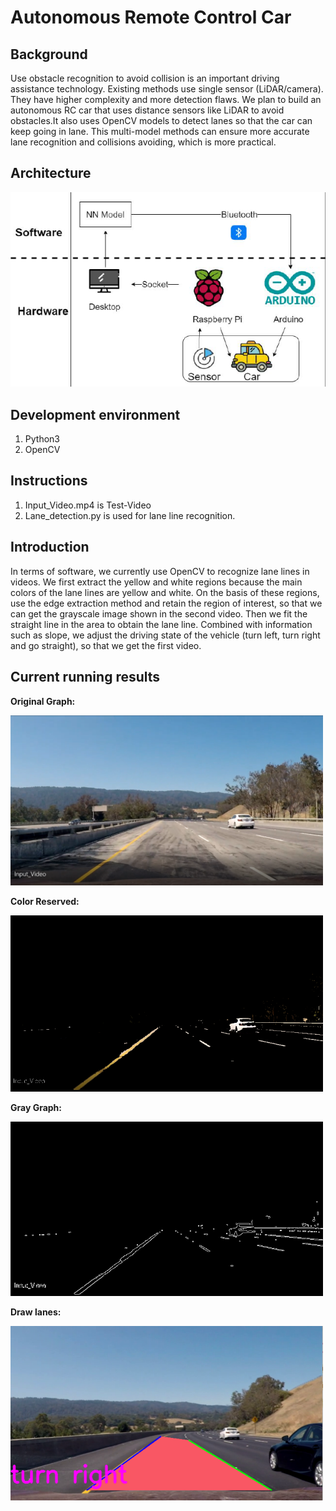 # Autonomous Remote Control Car

## Background
Use obstacle recognition to avoid collision is an important driving assistance technology. Existing methods use single sensor (LiDAR/camera). They have higher complexity and more detection flaws. We plan to build an autonomous RC car that uses distance sensors like LiDAR to avoid obstacles.It also uses OpenCV models to detect lanes so that the car can keep going in lane. This multi-model methods can ensure more accurate lane recognition and collisions avoiding, which is more practical.

## Architecture
![Architecture](ReadmeImg/1.png)

## Development environment
1.  Python3
2.  OpenCV

## Instructions
1.  Input_Video.mp4 is Test-Video
2.  Lane_detection.py is used for lane line recognition.

## Introduction
In terms of software, we currently use OpenCV to recognize lane lines in videos. We first extract the yellow and white regions because the main colors of the lane lines are yellow and white. On the basis of these regions, use the edge extraction method and retain the region of interest, so that we can get the grayscale image shown in the second video. Then we fit the straight line in the area to obtain the lane line. Combined with information such as slope, we adjust the driving state of the vehicle (turn left, turn right and go straight), so that we get the first video.

## Current running results

__Original Graph:__

<img src="./ReadmeImg/s1.png" alt="Original Graph" width="500">

__Color Reserved:__

<img src="./ReadmeImg/s2.png" alt="Color Reserved Graph" width="500">

__Gray Graph:__

<img src="./ReadmeImg/s3.png" alt="Gray Graph" width="500">

__Draw lanes:__

<img src="./ReadmeImg/s4.png" alt="Draw lanes Graph" width="500">
